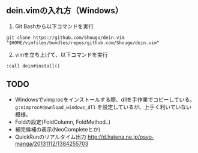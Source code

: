 ## dein.vimの入れ方（Windows）
1. Git Bashから以下コマンドを実行
```
git clone https://github.com/Shougo/dein.vim "$HOME/vimfiles/bundles/repos/github.com/Shougo/dein.vim"
```
2. vimを立ち上げて、以下コマンドを実行
```
:call dein#install()
```

## TODO
* Windowsでvimprocをインストールする際、dllを手作業でコピーしている。
  `g:vimproc#download_windows_dll` を設定しているが、上手く利いていない模様。
* Foldの設定(FoldColumn, FoldMethod..)
* 補完候補の表示(NeoCompleteとか)
* QuickRunのリアルタイム出力
  http://d.hatena.ne.jp/osyo-manga/20131112/1384255703
